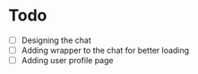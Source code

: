 # Todo

- [  ] Designing the chat
- [  ] Adding wrapper to the chat for better loading
- [  ] Adding user profile page
